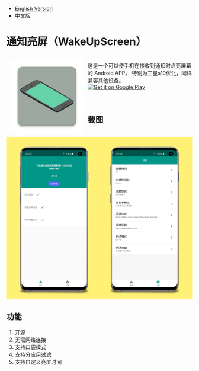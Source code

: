 * [English Version](https://github.com/SymeonChen/WakeUpScreen/blob/master/README.md)
* [中文版](https://github.com/SymeonChen/WakeUpScreen/blob/master/README-zh.md)

# 通知亮屏（WakeUpScreen）
<img src="app/src/main/ic_launcher-web.png" align="left" width="200" hspace="10" vspace="10">
</br>
这是一个可以使手机在接收到通知时点亮屏幕的 Android APP。
特别为三星s10优化，同样兼容其他设备。
</br>
<div style="display:flex;" >
<a href="https://play.google.com/store/apps/details?id=com.symeonchen.wakeupscreen">
    <img alt="Get it on Google Play"
        height="80"
        src="https://play.google.com/intl/en_us/badges/images/generic/en_badge_web_generic.png" />
</a>
</div>
</br></br>

## 截图

![](screenshots/main-zh.png)

## 功能

1. 开源
2. 无需网络连接
3. 支持口袋模式
4. 支持分应用过滤
5. 支持自定义亮屏时间